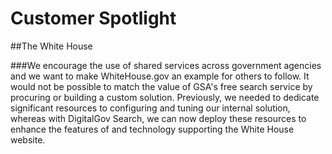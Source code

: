 # Customer Spotlight

##The White House

###We encourage the use of shared services across government agencies and we want to make WhiteHouse.gov an example for others to follow. It would not be possible to match the value of GSA's free search service by procuring or building a custom solution. Previously, we needed to dedicate significant resources to configuring and tuning our internal solution, whereas with DigitalGov Search, we can now deploy these resources to enhance the features of and technology supporting the White House website. 
